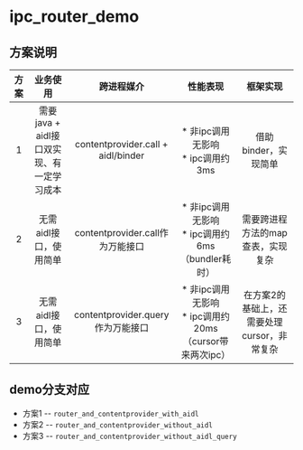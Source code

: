 # ipc_router_demo


## 方案说明

|方案 | 业务使用 | 跨进程媒介 |性能表现|框架实现 |
|:---:|:---:|:---:|:---:|:---:|
| 1 | 需要java + aidl接口双实现、有一定学习成本 | contentprovider.call + aidl/binder | * 非ipc调用无影响 </br> * ipc调用约3ms | 借助binder，实现简单 | 
| 2 |无需aidl接口，使用简单 | contentprovider.call作为万能接口 |  * 非ipc调用无影响 </br> * ipc调用约6ms（bundler耗时） | 需要跨进程方法的map查表，实现复杂 | 
| 3 |无需aidl接口，使用简单 | contentprovider.query作为万能接口 |  * 非ipc调用无影响 </br> * ipc调用约20ms（cursor带来两次ipc） | 在方案2的基础上，还需要处理cursor，非常复杂 | 


## demo分支对应

* 方案1 -- `router_and_contentprovider_with_aidl`
*  方案2 -- `router_and_contentprovider_without_aidl `
*  方案3 -- `router_and_contentprovider_without_aidl_query `
